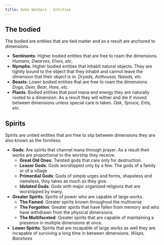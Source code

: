 ```yaml
---
title: Gate Walkers - Entities
---
```


## The bodied
The bodied are entities that are tied matter and as a result are anchored to dimensions.
* __Sentinents__: Higher bodied entities that are free to roam the dimensions.
  *Humans, Dwarves, Elves, etc*.
* __Nymphs__: Higher bodied entities that inhabit natural objects. They are tightly
  bound to the object that they inhabit and cannot leave the dimension that their
  object is in.
  *Dryads, Anthousai, Naiads, etc*.
* __Beasts__: Lower bodied entities that are free to roam the dimensions
  *Dogs, Deer, Bear, Hare, etc*.
* __Plants__: Bodied entities that pool mana and energy they are naturally rooted
  to a dimension. As a result they will wither and die if moved between dimensions
  unless special care is taken.
  *Oak, Spruce, Ents, etc*.

## Spirits
Spirits are untied entities that are free to slip between dimensions they are also
known as the formless.
* __Gods__: Are spirits that channel mana through prayer. As a result their works are
  proportional to the worship they receive.
  * __Great Old Ones__: Twisted gods that care only for destruction.
  * __Leaser Gods__: Gods worshipped only by a few. The gods of a family or of a village
  * __Primordial Gods__: Gods of simple urges and forms, shapeless and nameless, they takes
    as much as they give.
  * __Idolated Gods__: Gods with major organized religions that are worshipped by many.
* __Greater Spirits__: Spirits of power who are capable of large works.
  * __The Famed__: Greater spirits known throughout the multiverse
  * __The Forgotten__: Greater spirits that have fallen from memory and who have
    withdrawn from the physical dimensions.
  * __The Multifaceted__: Greater spirits that are capable of maintaining a presence
    in multiple dimensions at once.
* __Lower Spirits__: Spirits that are incapable of large works as well they are incapable
  of surviving a long time in between dimensions. *Wisps, Banshees*
